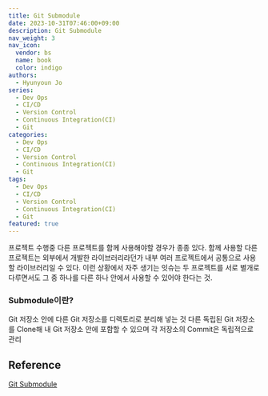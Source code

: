 ```yaml
---
title: Git Submodule
date: 2023-10-31T07:46:00+09:00
description: Git Submodule
nav_weight: 3
nav_icon:
  vendor: bs
  name: book
  color: indigo
authors:
  - Hyunyoun Jo
series:
  - Dev Ops
  - CI/CD
  - Version Control
  - Continuous Integration(CI)
  - Git
categories:
  - Dev Ops
  - CI/CD
  - Version Control
  - Continuous Integration(CI)
  - Git
tags:
  - Dev Ops
  - CI/CD
  - Version Control
  - Continuous Integration(CI)
  - Git
featured: true
---
```


프로젝트 수행중 다른 프로젝트를 함께 사용해야할 경우가 종종 있다. 함께 사용할 다른 프로젝트는 외부에서 개발한 라이브러리라던가 내부 여러 프로젝트에서 공통으로 사용할 라이브러리일 수 있다.
이런 상황에서 자주 생기는 잇슈는 두 프로젝트를 서로 별개로 다루면서도 그 중 하나를 다른 하나 안에서 사용할 수 있어야 한다는 것.

### Submodule이란?

Git 저장소 안에 다른 Git 저장소를 디렉토리로 분리해 넣는 것
다른 독립된 Git 저장소를 Clone해 내 Git 저장소 안에 포함할 수 있으며 각 저장소의 Commit은 독립적으로 관리

## Reference

[Git Submodule](https://git-scm.com/book/ko/v2/Git-%EB%8F%84%EA%B5%AC-%EC%84%9C%EB%B8%8C%EB%AA%A8%EB%93%88)
